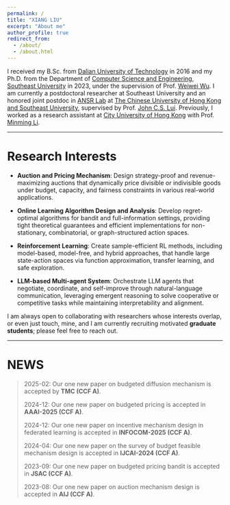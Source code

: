 ```yaml
---
permalink: /
title: "XIANG LIU"
excerpt: "About me"
author_profile: true
redirect_from: 
  - /about/
  - /about.html
---
```


<!-- I received the B.Sc. degree from the Dalian University of Technology and the Ph.D. degree from the department of [Computer Science and Engineering, Southeast University](https://cs.seu.edu.cn/main.htm) under the supervison of Prof. [Weiwei Wu](https://cse.seu.edu.cn/2020/1127/c31105a354636/page.htm). I'm currently the postdoc of Southeast University. Also, I'm currently the (honored) postdoc of [The Chinese University of Hong Kong and Southeast University](https://www.cuhk.edu.hk/chinese/index.html) under the supervison of Prof. [John C.S. Lui](http://www.cse.cuhk.edu.hk/~cslui/).  -->
<!-- I also had the opportunity to work as a research assistant at [City University of Hong Kong](https://www.cityu.edu.hk/zh-hk) under the  supervison of Prof. [Minming Li](https://www.cs.cityu.edu.hk/~minmli/) -->

I received my B.Sc. from [Dalian University of Technology](https://www.dlut.edu.cn) in 2016 and my Ph.D. from the Department of [Computer Science and Engineering, Southeast University](https://cs.seu.edu.cn/main.htm) in 2023, under the supervision of Prof. [Weiwei Wu](https://cse.seu.edu.cn/2020/1127/c31105a354636/page.htm). I am currently a postdoctoral researcher at Southeast University and an honored joint postdoc in [ANSR Lab](http://ansrlab.cse.cuhk.edu.hk) at [The Chinese University of Hong Kong and Southeast University](https://www.cuhk.edu.hk/chinese/index.html), supervised by Prof. [John C.S. Lui](http://www.cse.cuhk.edu.hk/~cslui/). Previously, I worked as a research assistant at [City University of Hong Kong](https://www.cityu.edu.hk/zh-hk) with Prof. [Minming Li](https://www.cs.cityu.edu.hk/~minmli/).

---

Research Interests
======

- **Auction and Pricing Mechanism**: Design strategy-proof and revenue-maximizing auctions that dynamically price divisible or indivisible goods under budget, capacity, and fairness constraints in various real-world applications.

- **Online Learning Algorithm Design and Analysis**: Develop regret-optimal algorithms for bandit and full-information settings, providing tight theoretical guarantees and efficient implementations for non-stationary, combinatorial, or graph-structured action spaces.

- **Reinforcement Learning**: Create sample-efficient RL methods, including model-based, model-free, and hybrid approaches, that handle large state-action spaces via function approximation, transfer learning, and safe exploration.

- **LLM-based Multi-agent System**: Orchestrate LLM agents that negotiate, coordinate, and self-improve through natural-language communication, leveraging emergent reasoning to solve cooperative or competitive tasks while maintaining interpretability and alignment.


I am always open to collaborating with researchers whose interests overlap, or even just touch, mine, and I am currently recruiting motivated **graduate students**; please feel free to reach out.

---

NEWS
======

<!-- > <font color=red>News!</font> -->
> 2025-02: Our one new paper on budgeted diffusion mechanism is accepted by **TMC (CCF A)**.
>
> 2024-12: Our one new paper on budgeted pricing is accepted in **AAAI-2025 (CCF A)**.
>
> 2024-12: Our one new paper on incentive mechanism design in federated learning is accepted in **INFOCOM-2025 (CCF A)**.
> 
> 2024-04: Our one new paper on the survey of budget feasible mechanism design is accepted in **IJCAI-2024 (CCF A)**.
> 
> 2023-09: Our one new paper on budgeted pricing bandit is accepted in **JSAC (CCF A)**.
> 
> 2023-08: Our one new paper on auction mechanism design is accepted in **AIJ (CCF A)**.


<!-- This is the front page of a website that is powered by the [academicpages template](https://github.com/academicpages/academicpages.github.io) and hosted on GitHub pages. [GitHub pages](https://pages.github.com) is a free service in which websites are built and hosted from code and data stored in a GitHub repository, automatically updating when a new commit is made to the respository. This template was forked from the [Minimal Mistakes Jekyll Theme](https://mmistakes.github.io/minimal-mistakes/) created by Michael Rose, and then extended to support the kinds of content that academics have: publications, talks, teaching, a portfolio, blog posts, and a dynamically-generated CV. You can fork [this repository](https://github.com/academicpages/academicpages.github.io) right now, modify the configuration and markdown files, add your own PDFs and other content, and have your own site for free, with no ads! An older version of this template powers my own personal website at [stuartgeiger.com](http://stuartgeiger.com), which uses [this Github repository](https://github.com/staeiou/staeiou.github.io).

A data-driven personal website
======
Like many other Jekyll-based GitHub Pages templates, academicpages makes you separate the website's content from its form. The content & metadata of your website are in structured markdown files, while various other files constitute the theme, specifying how to transform that content & metadata into HTML pages. You keep these various markdown (.md), YAML (.yml), HTML, and CSS files in a public GitHub repository. Each time you commit and push an update to the repository, the [GitHub pages](https://pages.github.com/) service creates static HTML pages based on these files, which are hosted on GitHub's servers free of charge.

Many of the features of dynamic content management systems (like Wordpress) can be achieved in this fashion, using a fraction of the computational resources and with far less vulnerability to hacking and DDoSing. You can also modify the theme to your heart's content without touching the content of your site. If you get to a point where you've broken something in Jekyll/HTML/CSS beyond repair, your markdown files describing your talks, publications, etc. are safe. You can rollback the changes or even delete the repository and start over -- just be sure to save the markdown files! Finally, you can also write scripts that process the structured data on the site, such as [this one](https://github.com/academicpages/academicpages.github.io/blob/master/talkmap.ipynb) that analyzes metadata in pages about talks to display [a map of every location you've given a talk](https://academicpages.github.io/talkmap.html).

Getting started
======
1. Register a GitHub account if you don't have one and confirm your e-mail (required!)
1. Fork [this repository](https://github.com/academicpages/academicpages.github.io) by clicking the "fork" button in the top right. 
1. Go to the repository's settings (rightmost item in the tabs that start with "Code", should be below "Unwatch"). Rename the repository "[your GitHub username].github.io", which will also be your website's URL.
1. Set site-wide configuration and create content & metadata (see below -- also see [this set of diffs](http://archive.is/3TPas) showing what files were changed to set up [an example site](https://getorg-testacct.github.io) for a user with the username "getorg-testacct")
1. Upload any files (like PDFs, .zip files, etc.) to the files/ directory. They will appear at https://[your GitHub username].github.io/files/example.pdf.  
1. Check status by going to the repository settings, in the "GitHub pages" section

Site-wide configuration
------
The main configuration file for the site is in the base directory in [_config.yml](https://github.com/academicpages/academicpages.github.io/blob/master/_config.yml), which defines the content in the sidebars and other site-wide features. You will need to replace the default variables with ones about yourself and your site's github repository. The configuration file for the top menu is in [_data/navigation.yml](https://github.com/academicpages/academicpages.github.io/blob/master/_data/navigation.yml). For example, if you don't have a portfolio or blog posts, you can remove those items from that navigation.yml file to remove them from the header. 

Create content & metadata
------
For site content, there is one markdown file for each type of content, which are stored in directories like _publications, _talks, _posts, _teaching, or _pages. For example, each talk is a markdown file in the [_talks directory](https://github.com/academicpages/academicpages.github.io/tree/master/_talks). At the top of each markdown file is structured data in YAML about the talk, which the theme will parse to do lots of cool stuff. The same structured data about a talk is used to generate the list of talks on the [Talks page](https://academicpages.github.io/talks), each [individual page](https://academicpages.github.io/talks/2012-03-01-talk-1) for specific talks, the talks section for the [CV page](https://academicpages.github.io/cv), and the [map of places you've given a talk](https://academicpages.github.io/talkmap.html) (if you run this [python file](https://github.com/academicpages/academicpages.github.io/blob/master/talkmap.py) or [Jupyter notebook](https://github.com/academicpages/academicpages.github.io/blob/master/talkmap.ipynb), which creates the HTML for the map based on the contents of the _talks directory).

**Markdown generator**

I have also created [a set of Jupyter notebooks](https://github.com/academicpages/academicpages.github.io/tree/master/markdown_generator
) that converts a CSV containing structured data about talks or presentations into individual markdown files that will be properly formatted for the academicpages template. The sample CSVs in that directory are the ones I used to create my own personal website at stuartgeiger.com. My usual workflow is that I keep a spreadsheet of my publications and talks, then run the code in these notebooks to generate the markdown files, then commit and push them to the GitHub repository.

How to edit your site's GitHub repository
------
Many people use a git client to create files on their local computer and then push them to GitHub's servers. If you are not familiar with git, you can directly edit these configuration and markdown files directly in the github.com interface. Navigate to a file (like [this one](https://github.com/academicpages/academicpages.github.io/blob/master/_talks/2012-03-01-talk-1.md) and click the pencil icon in the top right of the content preview (to the right of the "Raw | Blame | History" buttons). You can delete a file by clicking the trashcan icon to the right of the pencil icon. You can also create new files or upload files by navigating to a directory and clicking the "Create new file" or "Upload files" buttons. 

Example: editing a markdown file for a talk
![Editing a markdown file for a talk](/images/editing-talk.png)

For more info
------
More info about configuring academicpages can be found in [the guide](https://academicpages.github.io/markdown/). The [guides for the Minimal Mistakes theme](https://mmistakes.github.io/minimal-mistakes/docs/configuration/) (which this theme was forked from) might also be helpful. -->
